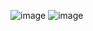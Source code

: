 ![image](https://user-images.githubusercontent.com/120342892/226104489-b69caa8c-f76d-4b4f-8d87-c1fbc33bc987.png)
![image](https://user-images.githubusercontent.com/120342892/226104520-d196f22d-cbe2-4957-8ee7-5d616758c322.png)

